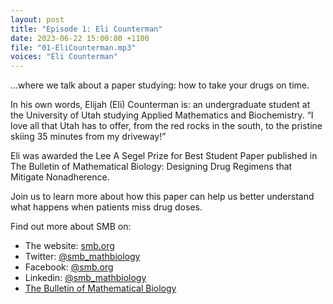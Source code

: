 ```yaml
---
layout: post
title: "Episode 1: Eli Counterman"
date: 2023-06-22 15:00:00 +1100
file: "01-EliCounterman.mp3"
voices: "Eli Counterman"
---
```


…where we talk about a paper studying: how to take your drugs on time.

In his own words, Elijah (Eli) Counterman is:
an undergraduate student at the University of Utah studying Applied Mathematics and Biochemistry. 
“I love all that Utah has to offer, from the red rocks in the south, to the pristine skiing 35 minutes from my driveway!”

Eli was awarded the Lee A Segel Prize for Best Student Paper published in The Bulletin of Mathematical Biology: 
Designing Drug Regimens that Mitigate Nonadherence.

Join us to learn more about how this paper can help us better understand what happens when patients miss drug doses.

Find out more about SMB on:
- The website: [smb.org](https://www.smb.org/)
- Twitter: [@smb_mathbiology](https://twitter.com/smb_mathbiology)
- Facebook: [@smb.org](https://www.facebook.com/smb.org/)
- Linkedin: [@smb_mathbiology](http://www.linkedin.com/company/smb-mathbiology/)
- [The Bulletin of Mathematical Biology](https://www.springer.com/journal/11538)
